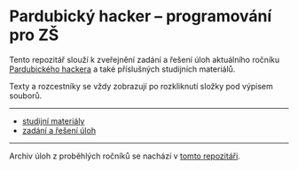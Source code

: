 # Pardubický hacker – programování pro ZŠ

Tento repozitář slouží k zveřejnění zadání a řešení úloh aktuálního ročníku [Pardubického hackera](https://www.delta-skola.cz/pardubicky-hacker-programovani-pro-zs) a také příslušných studijních materiálů.

Texty a rozcestníky se vždy zobrazují po rozkliknutí složky pod výpisem souborů.

---

- [studijní materiály](studijni-materialy)
- [zadání a řešení úloh](ulohy)

---

Archiv úloh z proběhlých ročníků se nachází v [tomto repozitáři](https://github.com/delta-cs/seminar-archive).

